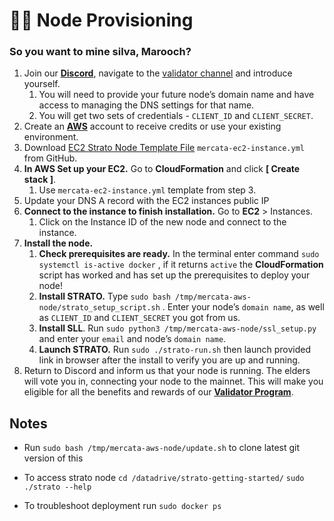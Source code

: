 # 🏴‍☠️ Node Provisioning

### So you want to mine silva, Marooch?

1. Join our [**Discord**](https://discord.gg/QTWxdZaM), navigate to the [validator channel](https://discord.com/channels/1074825209175093349/1241065063452770434) and introduce yourself.
    1. You will need to provide your future node’s domain name and have access to managing the DNS settings for that name.
    2. You will get two sets of credentials - `CLIENT_ID` and `CLIENT_SECRET`.
2. Create an [**AWS**](https://aws.amazon.com/) account to receive credits or use your existing environment.
3. Download [EC2 Strato Node Template File](https://github.com/andyakovlev/mercata-aws-node/blob/main/mercata-ec2-instance.yml) `mercata-ec2-instance.yml` from GitHub.
4. **In AWS Set up your EC2.** Go to **CloudFormation** and click **[ Create stack ]**.
    1. Use `mercata-ec2-instance.yml` template from step 3.
5. Update your DNS A record with the EC2 instances public IP
6. **Connect to the instance to finish installation.** Go to **EC2** > Instances.
    1. Click on the Instance ID of the new node and connect to the instance.
7. **Install the node.**
    1. **Check prerequisites are ready.** In the terminal enter command `sudo systemctl is-active docker` , if it returns `active` the **CloudFormation** script has worked and has set up the prerequisites to deploy your node! 
    2. **Install STRATO.** Type `sudo bash /tmp/mercata-aws-node/strato_setup_script.sh` . Enter your node’s `domain name`, as well as `CLIENT_ID` and `CLIENT_SECRET` you got from us.
    3. **Install SLL**. Run `sudo python3 /tmp/mercata-aws-node/ssl_setup.py` and enter your `email` and node’s `domain name`.
    4. **Launch STRATO.** Run `sudo ./strato-run.sh` then launch provided link in browser after the install to verify you are up and running. 
8. Return to Discord and inform us that your node is running. The elders will vote you in, connecting your node to the mainnet. This will make you eligible for all the benefits and rewards of our [**Validator Program**](https://www.notion.so/STRATO-Validator-Program-21c573d0b294448bb5fd42d4d6e3a3cb?pvs=21).

## Notes

- Run `sudo bash /tmp/mercata-aws-node/update.sh` to clone latest git version of this

- To access strato node `cd /datadrive/strato-getting-started/` `sudo ./strato --help`

- To troubleshoot deployment run `sudo docker ps`